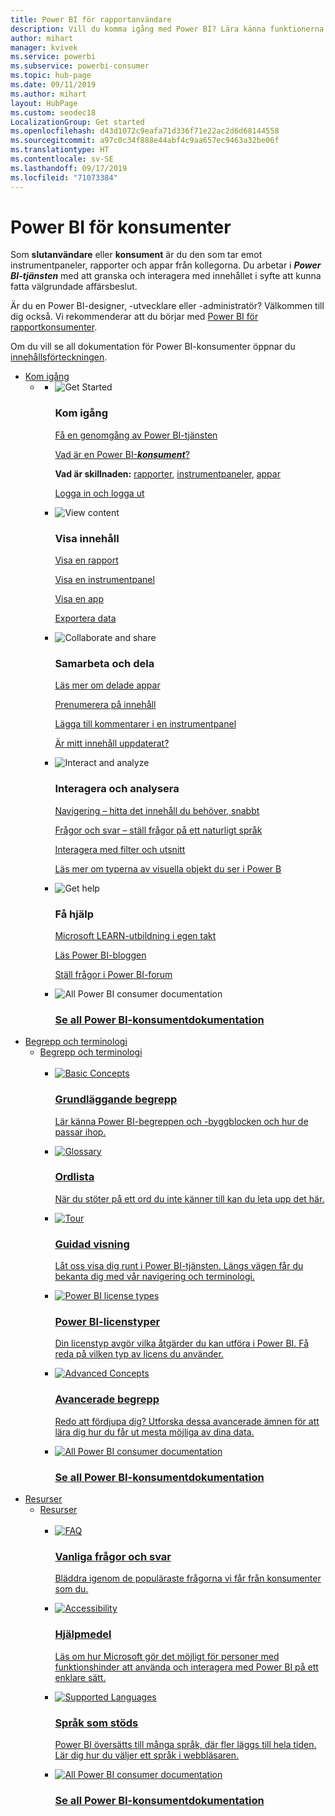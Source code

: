 ```yaml
---
title: Power BI för rapportanvändare
description: Vill du komma igång med Power BI? Lära känna funktionerna och egenskaperna i Power BI och se vad du kan göra med dem som Power BI-konsument eller slutanvändare.
author: mihart
manager: kvivek
ms.service: powerbi
ms.subservice: powerbi-consumer
ms.topic: hub-page
ms.date: 09/11/2019
ms.author: mihart
layout: HubPage
ms.custom: seodec18
LocalizationGroup: Get started
ms.openlocfilehash: d43d1072c9eafa71d336f71e22ac2d6d68144558
ms.sourcegitcommit: a97c0c34f888e44abf4c9aa657ec9463a32be06f
ms.translationtype: HT
ms.contentlocale: sv-SE
ms.lasthandoff: 09/17/2019
ms.locfileid: "71073384"
---
```

<div id="main" class="v2">
      <div class="container">
            <h1 class="">Power BI för konsumenter</h1>
            <p>Som <b>slutanvändare</b> eller <b>konsument</b> är du den som tar emot instrumentpaneler, rapporter och appar från kollegorna. Du arbetar i <b><i>Power BI-tjänsten</i></b> med att granska och interagera med innehållet i syfte att kunna fatta välgrundade affärsbeslut.</p>
            <p>Är du en Power BI-designer, -utvecklare eller -administratör? Välkommen till dig också. Vi rekommenderar att du börjar med <a href="../power-bi-creator-landing.md">Power BI för rapportkonsumenter</a>.</p>
            <p>Om du vill se all dokumentation för Power BI-konsumenter öppnar du <a href="end-user-consumer.md">innehållsförteckningen</a>.</p>
            <ul class="pivots">
            <li>
                <a href="#get-started" data-linktype="self-bookmark">Kom igång</a>
                <ul id="get-started" class="cardsF">
                    <li>
                        <a data-default="true" href="#getstarted" data-linktype="self-bookmark"></a>
                        <ul id="getstarted" class="cardsF">
                            <li>
                                <div class="cardSize">
                                    <div class="cardPadding">
                                        <div class="card">
                                            <div class="cardImageOuter">
                                                <div class="cardImage">
                                                    <img alt="Get Started" src="media/end-user-consumer/get-started.svg" data-linktype="relative-path">
                                                </div>
                                            </div>
                                            <div class="cardText">
                                                <h3>Kom igång</h3>
                                                <p><a href="/power-bi/consumer/end-user-reading-view" data-linktype="absolute-path">Få en genomgång av Power BI-tjänsten</a></p>
                                                <p><a href="/power-bi/consumer/end-user-consumer" data-linktype="absolute-path">Vad är en Power BI-<b><i>konsument</i></b>?</a></p>
                                                <p><b>Vad är skillnaden:</b> <a href="/power-bi/consumer/end-user-reports" data-linktype="absolute-path">rapporter</a>, <a href="/power-bi/consumer/end-user-dashboards" data-linktype="absolute-path">instrumentpaneler</a>, <a href="/power-bi/consumer/end-user-apps" data-linktype="absolute-path">appar</a></p>
                                                <p><a href="/power-bi/consumer/end-user-sign-in" data-linktype="absolute-path">Logga in och logga ut</a></p>
                                            </div>
                                        </div>
                                    </div>
                                </div>
                            </li>
                            <li>
                                <div class="cardSize">
                                    <div class="cardPadding">
                                        <div class="card">
                                            <div class="cardImageOuter">
                                                <div class="cardImage">
                                                    <img alt="View content" src="media/end-user-consumer/view-content.svg" data-linktype="relative-path">
                                                </div>
                                            </div>
                                            <div class="cardText">
                                                <h3>Visa innehåll</h3>
                                                <p><a href="/power-bi/consumer/end-user-report-open" data-linktype="absolute-path">Visa en rapport</a></p>
                                                <p><a href="/power-bi/consumer/end-user-dashboard-open" data-linktype="absolute-path">Visa en instrumentpanel</a></p>
                                                <p><a href="/power-bi/consumer/end-user-app-view" data-linktype="absolute-path">Visa en app</a></p>
                                                <p><a href="/power-bi/consumer/end-user-export" data-linktype="absolute-path">Exportera data</a>
                                            </div>
                                        </div>
                                    </div>
                                </div>
                            </li>
                            <li>
                                <div class="cardSize">
                                    <div class="cardPadding">
                                        <div class="card">
                                            <div class="cardImageOuter">
                                                <div class="cardImage">
                                                    <img alt="Collaborate and share" src="media/end-user-consumer/collaborate-share.svg" data-linktype="relative-path">
                                                </div>
                                            </div>
                                            <div class="cardText">
                                                <h3>Samarbeta och dela</h3>
                                                <p><a href="/power-bi/consumer/end-user-apps" data-linktype="absolute-path">Läs mer om delade appar</a></p>
                                                <p><a href="/power-bi/consumer/end-user-subscribe" data-linktype="absolute-path">Prenumerera på innehåll</a></p>
                                                <p><a href="/power-bi/consumer/end-user-comment" data-linktype="absolute-path">Lägga till kommentarer i en instrumentpanel</a></p>
                                                <p><a href="/power-bi/consumer/end-user-fresh" data-linktype="absolute-path">Är mitt innehåll uppdaterat?</a></p>
                                            </div>
                                        </div>
                                    </div>
                                </div>
                            </li>
                            <li>
                                <div class="cardSize">
                                    <div class="cardPadding">
                                        <div class="card">
                                            <div class="cardImageOuter">
                                                <div class="cardImage">
                                                    <img alt="Interact and analyze" src="media/end-user-consumer/interact-analyze.svg" data-linktype="relative-path">
                                                </div>
                                            </div>
                                            <div class="cardText">
                                                <h3>Interagera och analysera</h3>
                                                <p><a href="/power-bi/consumer/end-user-experience" data-linktype="absolute-path">Navigering – hitta det innehåll du behöver, snabbt</a></p>
                                                <p><a href="/power-bi/consumer/end-user-q-and-a" data-linktype="absolute-path">Frågor och svar – ställ frågor på ett naturligt språk</a></p>
                                                <p><a href="/power-bi/consumer/end-user-report-filter" data-linktype="absolute-path">Interagera med filter och utsnitt</a></p>
                                                <p><a href="/power-bi/consumer/end-user-visual-type" data-linktype="absolute-path">Läs mer om typerna av visuella objekt du ser i Power B</a></p>
                                            </div>
                                        </div>
                                    </div>
                                </div>
                            </li>
                            <li>
                                <div class="cardSize">
                                    <div class="cardPadding">
                                        <div class="card">
                                            <div class="cardImageOuter">
                                                <div class="cardImage">
                                                    <img alt="Get help" src="media/end-user-consumer/get-help.svg" data-linktype="relative-path">
                                                </div>
                                            </div>
                                            <div class="cardText">
                                                <h3>Få hjälp</h3>
                                            <p><a href="https://docs.microsoft.com/en-us/learn/paths/consume-data-with-power-bi/" data-linktype="absolute-path">Microsoft LEARN-utbildning i egen takt</a></p>
                                                <p><a href="https://powerbi.microsoft.com/blog/" data-linktype="absolute-path">Läs Power BI-bloggen</a></p>
                                                <p><a href="http://community.powerbi.com/" data-linktype="absolute-path">Ställ frågor i Power BI-forum</a></p>
                                            </div>
                                        </div>
                                    </div>
                                </div>
                            </li>
                            <li>
                                <div class="cardSize">
                                    <div class="cardPadding">
                                        <div class="card">
                                            <div class="cardImageOuter">
                                                <div class="cardImage">
                                                    <img alt="All Power BI consumer documentation" src="media/end-user-consumer/see-all.svg" data-linktype="relative-path">
                                                </div>
                                            </div>
                                            <div class="cardText">
                                                <a href="end-user-consumer.md" data-linktype="absolute-path">
                                                <h3>Se all Power BI-konsumentdokumentation</h3></a>
                                            </div>
                                        </div>
                                    </div>
                                </div>
                            </li>
                        </ul>
                    </li>
                </ul>
            </li>
            <li>
                <a href="#concepts-terminology" data-linktype="self-bookmark">Begrepp och terminologi</a>
                <ul id="concepts-terminology">
                    <li>
                        <a href="#conceptsterminology" data-linktype="self-bookmark">Begrepp och terminologi</a>
                        <ul id="conceptsterminology" class="cardsC">
                            <br>
                            <li>
                                <a href="/power-bi/consumer/End-user-basic-concepts" data-linktype="absolute-path">
                                    <div class="cardSize">
                                        <div class="cardPadding">
                                            <div class="card">
                                                <div class="cardImageOuter">
                                                    <div class="cardImage bgdAccent1">
                                                        <img src="media/end-user-consumer/basic-concepts.svg" alt="Basic Concepts" data-linktype="relative-path">
                                                    </div>
                                                </div>
                                                <div class="cardText">
                                                    <h3>Grundläggande begrepp</h3>
                                                    <p>Lär känna Power BI-begreppen och -byggblocken och hur de passar ihop.</p>
                                                </div>
                                            </div>
                                        </div>
                                    </div>
                                </a>
                            </li>
                            <li>
                                <a href="/power-bi/consumer/End-user-glossary" data-linktype="absolute-path">
                                    <div class="cardSize">
                                        <div class="cardPadding">
                                            <div class="card">
                                                <div class="cardImageOuter">
                                                    <div class="cardImage bgdAccent1">
                                                        <img src="media/end-user-consumer/glossary.svg" alt="Glossary" data-linktype="relative-path">
                                                    </div>
                                                </div>
                                                <div class="cardText">
                                                    <h3>Ordlista</h3>
                                                    <p>När du stöter på ett ord du inte känner till kan du leta upp det här.</p>
                                                </div>
                                            </div>
                                        </div>
                                    </div>
                                </a>
                            </li>
                            <li>
                                <a href="/power-bi/consumer/end-user-experience" data-linktype="absolute-path">
                                    <div class="cardSize">
                                        <div class="cardPadding">
                                            <div class="card">
                                                <div class="cardImageOuter">
                                                    <div class="cardImage bgdAccent1">
                                                        <img src="media/end-user-consumer/tour.svg" alt="Tour" data-linktype="relative-path">
                                                    </div>
                                                </div>
                                                <div class="cardText">
                                                    <h3>Guidad visning</h3>
                                                    <p>Låt oss visa dig runt i Power BI-tjänsten. Längs vägen får du bekanta dig med vår navigering och terminologi.</p>
                                                </div>
                                            </div>
                                        </div>
                                    </div>
                                </a>
                            </li>
                            <li>
                                <a href="/power-bi/service-admin-licensing-organization" data-linktype="absolute-path">
                                    <div class="cardSize">
                                        <div class="cardPadding">
                                            <div class="card">
                                                <div class="cardImageOuter">
                                                    <div class="cardImage bgdAccent1">
                                                        <img src="media/end-user-consumer/power-bi-license-types.svg" alt="Power BI license types" data-linktype="relative-path">
                                                    </div>
                                                </div>
                                                <div class="cardText">
                                                    <h3>Power BI-licenstyper</h3>
                                                    <p>Din licenstyp avgör vilka åtgärder du kan utföra i Power BI. Få reda på vilken typ av licens du använder.</p>
                                                </div>
                                            </div>
                                        </div>
                                    </div>
                                </a>
                            </li>
                            <li>
                                <a href="/power-bi/consumer/end-user-featured" data-linktype="absolute-path">
                                    <div class="cardSize">
                                        <div class="cardPadding">
                                            <div class="card">
                                                <div class="cardImageOuter">
                                                    <div class="cardImage bgdAccent1">
                                                        <img src="media/end-user-consumer/advanced-concepts.svg" alt="Advanced Concepts" data-linktype="relative-path">
                                                    </div>
                                                </div>
                                                <div class="cardText">
                                                    <h3>Avancerade begrepp</h3>
                                                    <p>Redo att fördjupa dig? Utforska dessa avancerade ämnen för att lära dig hur du får ut mesta möjliga av dina data. </p>
                                                </div>
                                            </div>
                                        </div>
                                    </div>
                                </a>
                            </li>
                            <li>
                                <a href="end-user-consumer.md" data-linktype="absolute-path">
                                    <div class="cardSize">
                                        <div class="cardPadding">
                                            <div class="card">
                                                <div class="cardImageOuter">
                                                    <div class="cardImage bgdAccent1">
                                                        <img src="media/end-user-consumer/See_All_400x140.svg" alt="All Power BI consumer documentation" data-linktype="relative-path">
                                                    </div>
                                                </div>
                                                <div class="cardText">
                                                    <h3>Se all Power BI-konsumentdokumentation</h3>
                                                </div>
                                            </div>
                                        </div>
                                    </div>
                                </a>
                            </li>
                        </ul>
                    </li>
                </ul>
            </li>
            <li>
                <a href="#resources" data-linktype="self-bookmark">Resurser</a>
                <ul id="resources">
                    <li>
                        <a href="#resources" data-linktype="self-bookmark">Resurser</a>
                        <ul id="resources" class="cardsC">
                            <br>
                            <li>
                                <a href="/power-bi/consumer/end-user-faq" data-linktype="absolute-path">
                                    <div class="cardSize">
                                        <div class="cardPadding">
                                            <div class="card">
                                                <div class="cardImageOuter">
                                                    <div class="cardImage bgdAccent1">
                                                        <img src="media/end-user-consumer/faq.svg" alt="FAQ" data-linktype="relative-path">
                                                    </div>
                                                </div>
                                                <div class="cardText">
                                                    <h3>Vanliga frågor och svar</h3>
                                                    <p>Bläddra igenom de populäraste frågorna vi får från konsumenter som du.</p>
                                                </div>
                                            </div>
                                        </div>
                                    </div>
                                </a>
                            </li>
                            <li>
                                <a href="/power-bi/desktop-accessibility" data-linktype="absolute-path">
                                    <div class="cardSize">
                                        <div class="cardPadding">
                                            <div class="card">
                                                <div class="cardImageOuter">
                                                    <div class="cardImage bgdAccent1">
                                                        <img src="media/end-user-consumer/accessibility.svg" alt="Accessibility" data-linktype="relative-path">
                                                    </div>
                                                </div>
                                                <div class="cardText">
                                                    <h3>Hjälpmedel</h3>
                                                    <p>Läs om hur Microsoft gör det möjligt för personer med funktionshinder att använda och interagera med Power BI på ett enklare sätt. </p>
                                                </div>
                                            </div>
                                        </div>
                                    </div>
                                </a>
                            </li>
                            <li>
                                <a href="/power-bi/supported-languages-countries-regions" data-linktype="absolute-path">
                                    <div class="cardSize">
                                        <div class="cardPadding">
                                            <div class="card">
                                                <div class="cardImageOuter">
                                                    <div class="cardImage bgdAccent1">
                                                        <img src="media/end-user-consumer/supported-languages.svg" alt="Supported Languages" data-linktype="relative-path">
                                                    </div>
                                                </div>
                                                <div class="cardText">
                                                    <h3>Språk som stöds</h3>
                                                    <p>Power BI översätts till många språk, där fler läggs till hela tiden. Lär dig hur du väljer ett språk i webbläsaren. </p>
                                                </div>
                                            </div>
                                        </div>
                                    </div>
                                </a>
                            </li>
                            <li>
                                <a href="end-user-consumer.md" data-linktype="absolute-path">
                                    <div class="cardSize">
                                        <div class="cardPadding">
                                            <div class="card">
                                                <div class="cardImageOuter">
                                                    <div class="cardImage bgdAccent1">
                                                        <img src="media/end-user-consumer/See_All_400x140.svg" alt="All Power BI consumer documentation" data-linktype="relative-path">
                                                    </div>
                                                </div>
                                                <div class="cardText">
                                                    <h3>Se all Power BI-konsumentdokumentation</h3>
                                                </div>
                                            </div>
                                        </div>
                                    </div>
                                </a>
                            </li>
                        </ul>
                    </li>
                </ul>
            </li>
            </ul> 
      </div>
</div>
